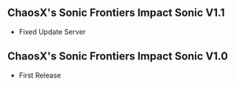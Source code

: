 ## ChaosX's Sonic Frontiers Impact Sonic V1.1
- Fixed Update Server

## ChaosX's Sonic Frontiers Impact Sonic V1.0
- First Release
